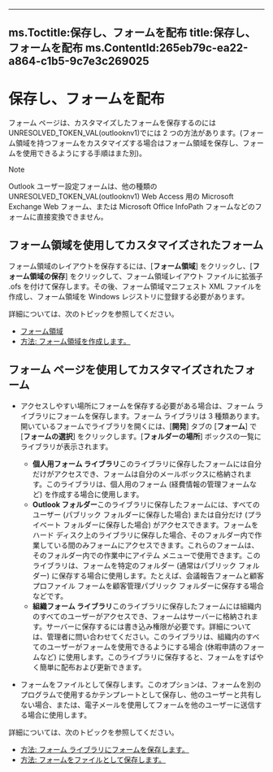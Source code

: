 

---
ms.Toctitle:保存し、フォームを配布
title:保存し、フォームを配布
ms.ContentId:265eb79c-ea22-a864-c1b5-9c7e3c269025
---
# 保存し、フォームを配布




フォーム ページは、カスタマイズしたフォームを保存するのにはUNRESOLVED_TOKEN_VAL(outlooknv1)でには 2 つの方法があります。(フォーム領域を持つフォームをカスタマイズする場合はフォーム領域を保存し、フォームを使用できるようにする手順はまた別)。

>[!NOTE]
>Outlook ユーザー設定フォームは、他の種類のUNRESOLVED_TOKEN_VAL(outlooknv1) Web Access 用の Microsoft Exchange Web フォーム、または Microsoft Office InfoPath フォームなどのフォームに直接変換できません。



## フォーム領域を使用してカスタマイズされたフォーム
フォーム領域のレイアウトを保存するには、[**フォーム領域**] をクリックし、[**フォーム領域の保存**] をクリックして、フォーム領域レイアウト ファイルに拡張子 .ofs を付けて保存します。その後、フォーム領域マニフェスト XML ファイルを作成し、フォーム領域を Windows レジストリに登録する必要があります。



詳細については、次のトピックを参照してください。

- [フォーム領域](66e80f83-60db-e3b1-47e9-097f855f6512.md)
- [方法: フォーム領域を作成します。](695b95a5-c795-cb4a-8d35-ba12b0007b1f.md)




## フォーム ページを使用してカスタマイズされたフォーム

- アクセスしやすい場所にフォームを保存する必要がある場合は、フォーム ライブラリにフォームを保存します。フォーム ライブラリは 3 種類あります。開いているフォームでライブラリを開くには、[**開発**] タブの [**フォーム**] で [**フォームの選択**] をクリックします。[**フォルダーの場所**] ボックスの一覧にライブラリが表示されます。

    - **個人用フォーム ライブラリ**このライブラリに保存したフォームには自分だけがアクセスでき、フォームは自分のメールボックスに格納されます。このライブラリは、個人用のフォーム (経費情報の管理フォームなど) を作成する場合に使用します。
    - **Outlook フォルダー**このライブラリに保存したフォームには、すべてのユーザー (パブリック フォルダーに保存した場合) または自分だけ (プライベート フォルダーに保存した場合) がアクセスできます。フォームをハード ディスク上のライブラリに保存した場合、そのフォルダー内で作業している間のみフォームにアクセスできます。これらのフォームは、そのフォルダー内での作業中にアイテム メニューで使用できます。このライブラリは、フォームを特定のフォルダー (通常はパブリック フォルダー) に保存する場合に使用します。たとえば、会議報告フォームと顧客プロファイル フォームを顧客管理パブリック フォルダーに保存する場合などです。
    - **組織フォーム ライブラリ**このライブラリに保存したフォームには組織内のすべてのユーザーがアクセスでき、フォームはサーバーに格納されます。サーバーに保存するには書き込み権限が必要です。詳細については、管理者に問い合わせてください。このライブラリは、組織内のすべてのユーザーがフォームを使用できるようにする場合 (休暇申請のフォームなど) に使用します。このライブラリに保存すると、フォームをすばやく簡単に配布および更新できます。

- フォームをファイルとして保存します。このオプションは、フォームを別のプログラムで使用するかテンプレートとして保存し、他のユーザーと共有しない場合、または、電子メールを使用してフォームを他のユーザーに送信する場合に使用します。

詳細については、次のトピックを参照してください。

- [方法: フォーム ライブラリにフォームを保存します。](de56fb4d-d6c0-b268-05c0-26be0166c4fc.md)
- [方法: フォームをファイルとして保存します。](605deaaf-2f03-7a2d-e694-997cda60b026.md)





